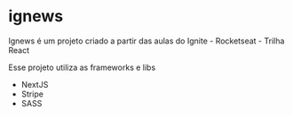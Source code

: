 # ignews
Ignews é um projeto criado a partir das aulas do Ignite - Rocketseat - Trilha React

Esse projeto utiliza as frameworks e libs
* NextJS
* Stripe
* SASS
